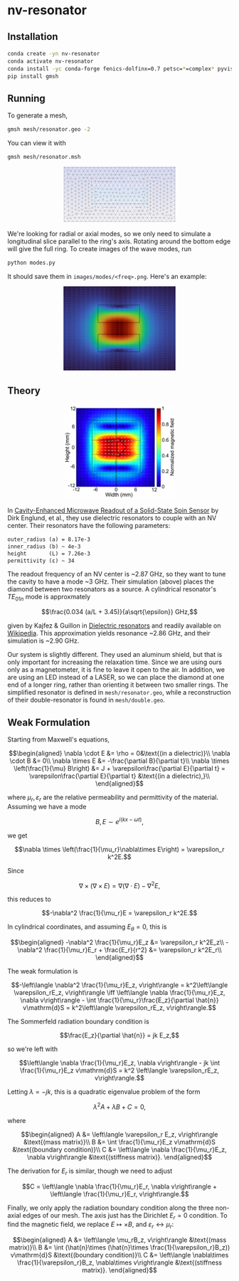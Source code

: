# nv-resonator

## Installation

```bash
conda create -yn nv-resonator
conda activate nv-resonator
conda install -yc conda-forge fenics-dolfinx=0.7 petsc=*=complex* pyvista libstdcxx-ng gmsh scipy
pip install gmsh
```

## Running

To generate a mesh,

```bash
gmsh mesh/resonator.geo -2
```

You can view it with

```bash
gmsh mesh/resonator.msh
```

<div style="text-align: center">
    <img src="images/mesh.png" alt="Ring Mesh" width="50%"/>
</div>

We're looking for radial or axial modes, so we only need to simulate a longitudinal slice parallel to the ring's axis. Rotating around the bottom edge will give the full ring. To create images of the wave modes, run

```bash
python modes.py
```

It should save them in `images/modes/<freq>.png`. Here's an example:

<div style="text-align: center">
    <img src="images/mode.png" alt="Electric Field Mode" width="50%"/>
</div>


## Theory

<div style="text-align: center">
    <img src="images/paper_simulation.png" alt="Paper Simulation" width="50%"/>
</div>

In [Cavity-Enhanced Microwave Readout of a Solid-State Spin Sensor](https://www.nature.com/articles/s41467-021-21256-7) by Dirk Englund, et al., they use dielectric resonators to couple with an NV center. Their resonators have the following parameters:

```
outer_radius (a) = 8.17e-3
inner_radius (b) ~ 4e-3
height       (L) = 7.26e-3
permittivity (ε) ~ 34
```

The readout frequency of an NV center is ~2.87 GHz, so they want to tune the cavity to have a mode ~3 GHz. Their simulation (above) places the diamond between two resonators as a source. A cylindrical resonator's $TE_{01n}$ mode is approxmately

$$\frac{0.034 (a/L + 3.45)}{a\sqrt{\epsilon}} GHz,$$

given by Kajfez & Guillon in [Dielectric resonators](https://search.worldcat.org/en/title/927557286) and readily available on [Wikipedia](https://en.wikipedia.org/wiki/Dielectric_resonator#Theory_of_operation). This approximation yields resonance ~2.86 GHz, and their simulation is ~2.90 GHz.

Our system is slightly different. They used an aluminum shield, but that is only important for increasing the relaxation time. Since we are using ours only as a magnetometer, it is fine to leave it open to the air. In addition, we are using an LED instead of a LASER, so we can place the diamond at one end of a longer ring, rather than orienting it between two smaller rings. The simplified resonator is defined in `mesh/resonator.geo`, while a reconstruction of their double-resonator is found in `mesh/double.geo`.

## Weak Formulation

Starting from Maxwell's equations,

$$\begin{aligned}
\nabla \cdot E &= \rho = 0&\text{(in a dielectric)}\\
\nabla \cdot B &= 0\\
\nabla \times E &= -\frac{\partial B}{\partial t}\\
\nabla \times \left(\frac{1}{\mu} B\right) &= J + \varepsilon\frac{\partial E}{\partial t} = \varepsilon\frac{\partial E}{\partial t} &\text{(in a dielectric),}\\
\end{aligned}$$

where $\mu_r, \varepsilon_r$ are the relative permeability and permittivity of the material. Assuming we have a mode

$$B, E\sim e^{i(kx - \omega t)},$$

we get

$$\nabla \times \left(\frac{1}{\mu_r}\nabla\times E\right) = \varepsilon_r k^2E.$$

Since

$$\nabla \times (\nabla\times E) = \nabla(\nabla\cdot E) - \nabla^2 E,$$

this reduces to

$$-\nabla^2 \frac{1}{\mu_r}E = \varepsilon_r k^2E.$$

In cylindrical coordinates, and assuming $E_\theta = 0$, this is

$$\begin{aligned}
-\nabla^2 \frac{1}{\mu_r}E_z &= \varepsilon_r k^2E_z\\
-\nabla^2 \frac{1}{\mu_r}E_r + \frac{E_r}{r^2} &= \varepsilon_r k^2E_r\\
\end{aligned}$$

The weak formulation is

$$-\left\langle \nabla^2 \frac{1}{\mu_r}E_z, v\right\rangle = k^2\left\langle \varepsilon_rE_z, v\right\rangle
\iff
\left\langle \nabla \frac{1}{\mu_r}E_z, \nabla v\right\rangle - \int \frac{1}{\mu_r}\frac{E_z}{\partial \hat{n}} v\mathrm{d}S = k^2\left\langle \varepsilon_rE_z, v\right\rangle.$$

The Sommerfeld radiation boundary condition is

$$\frac{E_z}{\partial \hat{n}} = jk E_z,$$

so we're left with

$$\left\langle \nabla \frac{1}{\mu_r}E_z, \nabla v\right\rangle - jk \int \frac{1}{\mu_r}E_z v\mathrm{d}S = k^2 \left\langle \varepsilon_rE_z, v\right\rangle.$$

Letting $\lambda = -jk$, this is a quadratic eigenvalue problem of the form

$$\lambda^2 A + \lambda B + C = 0,$$

where

$$\begin{aligned}
A &= \left\langle \varepsilon_r E_z, v\right\rangle &\text{(mass matrix)}\\
B &= \int \frac{1}{\mu_r}E_z v\mathrm{d}S &\text{(boundary condition)}\\
C &= \left\langle \nabla \frac{1}{\mu_r}E_z, \nabla v\right\rangle &\text{(stiffness matrix)}.
\end{aligned}$$

The derivation for $E_r$ is similar, though we need to adjust

$$C = \left\langle \nabla \frac{1}{\mu_r}E_r, \nabla v\right\rangle + \left\langle \frac{1}{\mu_r}E_r, v\right\rangle.$$

Finally, we only apply the radiation boundary condition along the three non-axial edges of our mesh. The axis just has the Dirichlet $E_r = 0$ condition. To find the magnetic field, we replace $E\mapsto \times B$, and $\varepsilon_r\leftrightarrow \mu_r$:

$$\begin{aligned}
A &= \left\langle \mu_rB_z, v\right\rangle &\text{(mass matrix)}\\
B &= \int (\hat{n}\times (\hat{n}\times \frac{1}{\varepsilon_r}B_z)) v\mathrm{d}S &\text{(boundary condition)}\\
C &= \left\langle \nabla\times \frac{1}{\varepsilon_r}B_z, \nabla\times v\right\rangle &\text{(stiffness matrix)}.
\end{aligned}$$